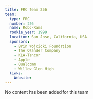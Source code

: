 ```yaml
---
title: FRC Team 256
team:
  type: FRC
  number: 256
  name: Robo-Rams
  rookie_year: 1999
  location: San Jose, California, USA
  sponsors:
    - Brin Wojcicki Foundation
    - The Olander Company
    - KLA-Tencor
    - Apple
    - Qualcomm
    - Willow Glen High
  links:
    Website: 
---
```

No content has been added for this team